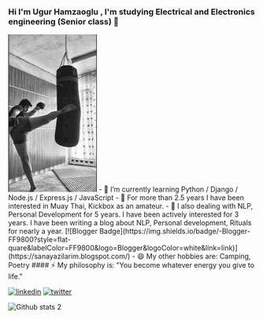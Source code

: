### Hi I'm Ugur Hamzaoglu , I'm studying Electrical and Electronics engineering (Senior class) 👋
 <img src="https://github.com/Ugurhamzaoglu67/ugurhamzaoglu67/blob/main/spor.jpeg" width="auto" height="320">
- 🔭 I’m currently learning Python / Django / Node.js / Express.js / JavaScript 
- 🌱 For more than 2.5 years I have been interested in Muay Thai, Kickbox as an amateur.
- 🤔 I also dealing with NLP, Personal Development for 5 years. I have been actively interested for 3 years. I have been writing a blog about NLP, Personal development, Rituals  for nearly a year. [![Blogger Badge](https://img.shields.io/badge/-Blogger-FF9800?style=flat-quare&labelColor=FF9800&logo=Blogger&logoColor=white&link=link)](https://sanayazilarim.blogspot.com/)
- 😄 My other hobbies are: Camping, Poetry
#### ⚡ My philosophy is: "You become whatever energy you give to life."

[<img src='https://cdn.jsdelivr.net/npm/simple-icons@3.0.1/icons/linkedin.svg' alt='linkedin' height='40'>](https://www.linkedin.com/in/ugur-hamzaoglu//)  [<img src='https://cdn.jsdelivr.net/npm/simple-icons@3.0.1/icons/twitter.svg' alt='twitter' height='40'>](https://twitter.com/UgurHmz)  




![Github stats 2](https://github-readme-stats.vercel.app/api?username=Ugurhamzaoglu67&show_icons=true&theme=radical)

